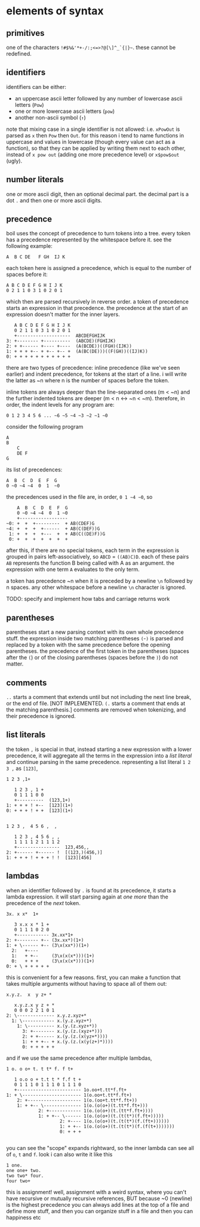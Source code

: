 # elements of syntax
## primitives
one of the characters ``!#$%&'*+-/:;<=>?@[\]^_`{|}~``. these cannot be redefined.
## identifiers
identifiers can be either:
- an uppercase ascii letter followed by any number of lowercase ascii letters (`Pow`)
- one or more lowercase ascii letters (`pow`)
- another non-ascii symbol (`↑`)

note that mixing case in a single identifier is not allowed: i.e. `xPowOut` is parsed as `x` then `Pow` then `Out`. for this reason i tend to name functions in uppercase and values in lowercase (though every value can act as a function), so that they can be applied by writing them next to each other, instead of `x pow out` (adding one more precedence level) or `x$pow$out` (ugly).

## number literals
one or more ascii digit, then an optional decimal part. the decimal part is a dot `.` and then one or more ascii digits.

## precedence
boil uses the concept of precedence to turn tokens into a tree. every token has a precedence represented by the whitespace before it. see the following example:
```
A  B C DE   F GH  IJ K
```
each token here is assigned a precedence, which is equal to the number of spaces before it:

```
A B C D E F G H I J K
0 2 1 1 0 3 1 0 2 0 1
```
which then are parsed recursively in reverse order. a token of precedence starts an expression in that precedence. the precedence at the start of an expression doesn't matter for the inner layers.
```
   A B C D E F G H I J K
   0 2 1 1 0 3 1 0 2 0 1
   +--------------------  ABCDEFGHIJK
3: +-------- +----------  (ABCDE)(FGHIJK)
2: + +------ +---- +----  (A(BCDE))((FGH)(IJK))
1: + + + +-- + +-- +-- +  (A(BC(DE)))((F(GH))((IJ)K))
0: + + + + + + + + + + +
```
there are two types of precedence: inline precedence (like we've seen earlier) and indent precedence, for tokens at the start of a line. i will write the latter as ~n where n is the number of spaces before the token.

inline tokens are always deeper than the line-separated ones (m < ~n) and the further indented tokens are deeper (m < n ↔ ~n < ~m). therefore, in order, the indent levels for any program are:

```
0 1 2 3 4 5 6 ... ~6 ~5 ~4 ~3 ~2 ~1 ~0
```
consider the following program
```
A
B
    C
    DE F
G
```
its list of precedences:
```
A  B  C  D  E  F  G
0 ~0 ~4 ~4  0  1  ~0
```
the precedences used in the file are, in order, `0 1 ~4 ~0`, so
```
    A  B  C  D  E  F  G
    0 ~0 ~4 ~4  0  1 ~0
    +------------------
~0: +  +  +---------  + AB(CDEF)G
~4: +  +  +  +------  + AB(C(DEF))G
 1: +  +  +  +---  +  + AB(C((DE)F))G
 0: +  +  +  +  +  +  + 
```
after this, if there are no special tokens, each term in the expression is grouped in pairs left-associatively, so `ABCD` = `((AB)C)D`. each of these pairs `AB` represents the function B being called with A as an argument. the expression with one term `A` evaluates to the only term.

a token has precedence ~n when it is preceded by a newline `\n` followed by n spaces. any other whitespace before a newline `\n` character is ignored.

TODO: specify and implement how tabs and carriage returns work
## parentheses
parentheses start a new parsing context with its own whole precedence stuff. the expression inside two matching parentheses `(`-`)` is parsed and replaced by a token with the same precedence before the opening parentheses. the precedence of the first token in the parentheses (spaces after the `(`) or of the closing parentheses (spaces before the `)`) do not matter.

## comments
`..` starts a comment that extends until but not including the next line break, or the end of file. [NOT IMPLEMENTED. `(.` starts a comment that ends at the matching parenthesis.] comments are removed when tokenizing, and their precedence is ignored.

## list literals
the token `,` is special in that, instead starting a new expression with a lower precedence, it will aggregate all the terms in the expression into a _list literal_ and continue parsing in the same precedence. representing a list literal `1 2 3 ,` as `[123]`,

```
1 2 3 ,1+

   1 2 3 , 1 +
   0 1 1 1 0 0
   +----------  (123,1+)
1: + + + ! +--  [123](1+)
0: + + + ! + +  [123](1+)


1 2 3 ,  4 5 6 ,  ,

   1 2 3 , 4 5 6 , ,
   1 1 1 1 2 1 1 1 2
   +----------------  123,456,,
2: +------ +------ !  [(123,)(456,)]
1: + + + ! + + + ! !  [123][456]
```

## lambdas

when an identifier followed by `.` is found at its precedence, it starts a lambda expression. it will start parsing again at _one more_ than the precedence of the _next_ token.

```
3x. x x*  1+

   3 x.x x * 1 +
   0 1 1 1 0 2 0
   +------------ 3x.xx*1+
2: +-------- +-- (3x.xx*)(1+)
1: + \------ +-- (3\x(xx*))(1+)
  2:   +----     
  1:   + +--     (3\x(x(x*)))(1+)
  0:   + + +     (3\x(x(x*)))(1+)
0: + \ + + + + + 
```

this is convenient for a few reasons. first, you can make a function that takes multiple arguments without having to space all of them out:

```
x.y.z.  x  y z+ *

   x.y.z.x y z + *
   0 0 0 2 2 1 0 1
2: \-------------- x.y.z.xyz+*
  1: \------------ x.(y.z.xyz+*)
    1: \---------- x.(y.(z.xyz+*))
      3: +-------- x.(y.(z.(xyz+*)))
      2: + +------ x.(y.(z.(x(yz+*))))
      1: + + +-- + x.(y.(z.(x(y(z+)*))))
      0: + + + + +
```
and if we use the same precedence after multiple lambdas,

```
1 o. o o+ t. t t* f. f t+

   1 o.o o + t.t t * f.f t +
   0 1 1 1 0 1 1 1 0 1 1 1 0
   +------------------------ 1o.oo+t.tt*f.ft+
1: + \---------------------- 1(o.oo+t.tt*f.ft+)
    2: +-------------------- 1(o.(oo+t.tt*f.ft+))
    1: + +-- \-------------- 1(o.(o(o+)(t.tt*f.ft+)))
            2: +------------ 1(o.(o(o+)(t.(tt*f.ft+))))
            1: + +-- \------ 1(o.(o(o+)(t.(t(t*)(f.ft+)))))
                    2: +---- 1(o.(o(o+)(t.(t(t*)(f.(ft+))))))
                    1: + +-- 1(o.(o(o+)(t.(t(t*)(f.(f(t+)))))))
                    0: + + +


```

you can see the "scope" expands rightward, so the inner lambda can see all of `o`, `t` and `f`. look i can also write it like this

```
1 one.
one one+ two.
two two* four.
four two+
```
this is assignment! well, assignment with a weird syntax, where you can't have recursive or mutually recursive references, BUT because ~0 (newline) is the highest precedence you can always add lines at the top of a file and define more stuff, and then you can organize stuff in a file and then you can happiness etc

